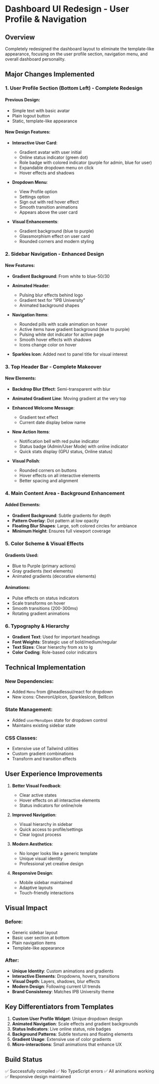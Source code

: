 # Dashboard UI Redesign - User Profile & Navigation

## Overview
Completely redesigned the dashboard layout to eliminate the template-like appearance, focusing on the user profile section, navigation menu, and overall dashboard personality.

## Major Changes Implemented

### 1. **User Profile Section (Bottom Left) - Complete Redesign**

#### Previous Design:
- Simple text with basic avatar
- Plain logout button
- Static, template-like appearance

#### New Design Features:
- **Interactive User Card**:
  - Gradient avatar with user initial
  - Online status indicator (green dot)
  - Role badge with colored indicator (purple for admin, blue for user)
  - Expandable dropdown menu on click
  - Hover effects and shadows

- **Dropdown Menu**:
  - View Profile option
  - Settings option
  - Sign out with red hover effect
  - Smooth transition animations
  - Appears above the user card

- **Visual Enhancements**:
  - Gradient background (blue to purple)
  - Glassmorphism effect on user card
  - Rounded corners and modern styling

### 2. **Sidebar Navigation - Enhanced Design**

#### New Features:
- **Gradient Background**: From white to blue-50/30
- **Animated Header**:
  - Pulsing blur effects behind logo
  - Gradient text for "IPB University"
  - Animated background shapes

- **Navigation Items**:
  - Rounded pills with scale animation on hover
  - Active items have gradient background (blue to purple)
  - Pulsing white dot indicator for active page
  - Smooth hover effects with shadows
  - Icons change color on hover

- **Sparkles Icon**: Added next to panel title for visual interest

### 3. **Top Header Bar - Complete Makeover**

#### New Elements:
- **Backdrop Blur Effect**: Semi-transparent with blur
- **Animated Gradient Line**: Moving gradient at the very top
- **Enhanced Welcome Message**:
  - Gradient text effect
  - Current date display below name

- **New Action Items**:
  - Notification bell with red pulse indicator
  - Status badge (Admin/User Mode) with online indicator
  - Quick stats display (GPU status, Online status)

- **Visual Polish**:
  - Rounded corners on buttons
  - Hover effects on all interactive elements
  - Better spacing and alignment

### 4. **Main Content Area - Background Enhancement**

#### Added Elements:
- **Gradient Background**: Subtle gradients for depth
- **Pattern Overlay**: Dot pattern at low opacity
- **Floating Blur Shapes**: Large, soft colored circles for ambiance
- **Minimum Height**: Ensures full viewport coverage

### 5. **Color Scheme & Visual Effects**

#### Gradients Used:
- Blue to Purple (primary actions)
- Gray gradients (text elements)
- Animated gradients (decorative elements)

#### Animations:
- Pulse effects on status indicators
- Scale transforms on hover
- Smooth transitions (200-300ms)
- Rotating gradient animations

### 6. **Typography & Hierarchy**

- **Gradient Text**: Used for important headings
- **Font Weights**: Strategic use of bold/medium/regular
- **Text Sizes**: Clear hierarchy from xs to lg
- **Color Coding**: Role-based color indicators

## Technical Implementation

### New Dependencies:
- Added `Menu` from @headlessui/react for dropdown
- New icons: ChevronUpIcon, SparklesIcon, BellIcon

### State Management:
- Added `userMenuOpen` state for dropdown control
- Maintains existing sidebar state

### CSS Classes:
- Extensive use of Tailwind utilities
- Custom gradient combinations
- Transform and transition effects

## User Experience Improvements

1. **Better Visual Feedback**:
   - Clear active states
   - Hover effects on all interactive elements
   - Status indicators for online/role

2. **Improved Navigation**:
   - Visual hierarchy in sidebar
   - Quick access to profile/settings
   - Clear logout process

3. **Modern Aesthetics**:
   - No longer looks like a generic template
   - Unique visual identity
   - Professional yet creative design

4. **Responsive Design**:
   - Mobile sidebar maintained
   - Adaptive layouts
   - Touch-friendly interactions

## Visual Impact

### Before:
- Generic sidebar layout
- Basic user section at bottom
- Plain navigation items
- Template-like appearance

### After:
- **Unique Identity**: Custom animations and gradients
- **Interactive Elements**: Dropdowns, hovers, transitions
- **Visual Depth**: Layers, shadows, blur effects
- **Modern Design**: Following current UI trends
- **Brand Consistency**: Matches IPB University theme

## Key Differentiators from Templates

1. **Custom User Profile Widget**: Unique dropdown design
2. **Animated Navigation**: Scale effects and gradient backgrounds
3. **Status Indicators**: Live online status, role badges
4. **Background Patterns**: Subtle textures and floating elements
5. **Gradient Usage**: Extensive use of color gradients
6. **Micro-interactions**: Small animations that enhance UX

## Build Status
✅ Successfully compiled
✅ No TypeScript errors
✅ All animations working
✅ Responsive design maintained
